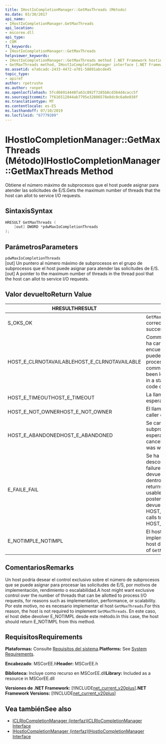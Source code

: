 ```yaml
---
title: IHostIoCompletionManager::GetMaxThreads (Método)
ms.date: 03/30/2017
api_name:
- IHostIoCompletionManager.GetMaxThreads
api_location:
- mscoree.dll
api_type:
- COM
f1_keywords:
- IHostIoCompletionManager::GetMaxThreads
helpviewer_keywords:
- IHostIoCompletionManager::GetMaxThreads method [.NET Framework hosting]
- GetMaxThreads method, IHostIoCompletionManager interface [.NET Framework hosting]
ms.assetid: e7a6cadc-2433-4472-a701-58891abcde45
topic_type:
- apiref
author: rpetrusha
ms.author: ronpet
ms.openlocfilehash: 5fcd66914448fa63c892f7285b8cd364d4cacc5f
ms.sourcegitcommit: 7f616512044ab7795e32806578e8dc0c6a0e038f
ms.translationtype: MT
ms.contentlocale: es-ES
ms.lasthandoff: 07/10/2019
ms.locfileid: "67779209"
---
```

# <a name="ihostiocompletionmanagergetmaxthreads-method"></a><span data-ttu-id="0f938-102">IHostIoCompletionManager::GetMaxThreads (Método)</span><span class="sxs-lookup"><span data-stu-id="0f938-102">IHostIoCompletionManager::GetMaxThreads Method</span></span>
<span data-ttu-id="0f938-103">Obtiene el número máximo de subprocesos que el host puede asignar para atender las solicitudes de E/S.</span><span class="sxs-lookup"><span data-stu-id="0f938-103">Gets the maximum number of threads that the host can allot to service I/O requests.</span></span>  
  
## <a name="syntax"></a><span data-ttu-id="0f938-104">Sintaxis</span><span class="sxs-lookup"><span data-stu-id="0f938-104">Syntax</span></span>  
  
```cpp  
HRESULT GetMaxThreads (  
    [out] DWORD *pdwMaxIoCompletionThreads  
);  
```  
  
## <a name="parameters"></a><span data-ttu-id="0f938-105">Parámetros</span><span class="sxs-lookup"><span data-stu-id="0f938-105">Parameters</span></span>  
 `pdwMaxIoCompletionThreads`  
 <span data-ttu-id="0f938-106">[out] Un puntero al número máximo de subprocesos en el grupo de subprocesos que el host puede asignar para atender las solicitudes de E/S.</span><span class="sxs-lookup"><span data-stu-id="0f938-106">[out] A pointer to the maximum number of threads in the thread pool that the host can allot to service I/O requests.</span></span>  
  
## <a name="return-value"></a><span data-ttu-id="0f938-107">Valor devuelto</span><span class="sxs-lookup"><span data-stu-id="0f938-107">Return Value</span></span>  
  
|<span data-ttu-id="0f938-108">HRESULT</span><span class="sxs-lookup"><span data-stu-id="0f938-108">HRESULT</span></span>|<span data-ttu-id="0f938-109">DESCRIPCIÓN</span><span class="sxs-lookup"><span data-stu-id="0f938-109">Description</span></span>|  
|-------------|-----------------|  
|<span data-ttu-id="0f938-110">S_OK</span><span class="sxs-lookup"><span data-stu-id="0f938-110">S_OK</span></span>|<span data-ttu-id="0f938-111">`GetMaxThreads` se devolvió correctamente.</span><span class="sxs-lookup"><span data-stu-id="0f938-111">`GetMaxThreads` returned successfully.</span></span>|  
|<span data-ttu-id="0f938-112">HOST_E_CLRNOTAVAILABLE</span><span class="sxs-lookup"><span data-stu-id="0f938-112">HOST_E_CLRNOTAVAILABLE</span></span>|<span data-ttu-id="0f938-113">Common language runtime (CLR) no se ha cargado en un proceso o el CLR se encuentra en un estado en el que no se puede ejecutar código administrado o procesar la llamada correctamente.</span><span class="sxs-lookup"><span data-stu-id="0f938-113">The common language runtime (CLR) has not been loaded into a process, or the CLR is in a state in which it cannot run managed code or process the call successfully.</span></span>|  
|<span data-ttu-id="0f938-114">HOST_E_TIMEOUT</span><span class="sxs-lookup"><span data-stu-id="0f938-114">HOST_E_TIMEOUT</span></span>|<span data-ttu-id="0f938-115">La llamada ha agotado el tiempo de espera.</span><span class="sxs-lookup"><span data-stu-id="0f938-115">The call timed out.</span></span>|  
|<span data-ttu-id="0f938-116">HOST_E_NOT_OWNER</span><span class="sxs-lookup"><span data-stu-id="0f938-116">HOST_E_NOT_OWNER</span></span>|<span data-ttu-id="0f938-117">El llamador no posee el bloqueo.</span><span class="sxs-lookup"><span data-stu-id="0f938-117">The caller does not own the lock.</span></span>|  
|<span data-ttu-id="0f938-118">HOST_E_ABANDONED</span><span class="sxs-lookup"><span data-stu-id="0f938-118">HOST_E_ABANDONED</span></span>|<span data-ttu-id="0f938-119">Se canceló un evento mientras un subproceso bloqueado o fibra estaba esperando en ella.</span><span class="sxs-lookup"><span data-stu-id="0f938-119">An event was canceled while a blocked thread or fiber was waiting on it.</span></span>|  
|<span data-ttu-id="0f938-120">E_FAIL</span><span class="sxs-lookup"><span data-stu-id="0f938-120">E_FAIL</span></span>|<span data-ttu-id="0f938-121">Se ha producido un error irrecuperable desconocido.</span><span class="sxs-lookup"><span data-stu-id="0f938-121">An unknown catastrophic failure occurred.</span></span> <span data-ttu-id="0f938-122">Cuando un método devuelve E_FAIL, CLR ya no es utilizable dentro del proceso.</span><span class="sxs-lookup"><span data-stu-id="0f938-122">When a method returns E_FAIL, the CLR is no longer usable within the process.</span></span> <span data-ttu-id="0f938-123">Las llamadas posteriores a métodos de hospedaje devuelven HOST_E_CLRNOTAVAILABLE.</span><span class="sxs-lookup"><span data-stu-id="0f938-123">Subsequent calls to hosting methods return HOST_E_CLRNOTAVAILABLE.</span></span>|  
|<span data-ttu-id="0f938-124">E_NOTIMPL</span><span class="sxs-lookup"><span data-stu-id="0f938-124">E_NOTIMPL</span></span>|<span data-ttu-id="0f938-125">El host no proporciona una implementación de `GetMaxThreads`.</span><span class="sxs-lookup"><span data-stu-id="0f938-125">The host does not provide an implementation of `GetMaxThreads`.</span></span>|  
  
## <a name="remarks"></a><span data-ttu-id="0f938-126">Comentarios</span><span class="sxs-lookup"><span data-stu-id="0f938-126">Remarks</span></span>  
 <span data-ttu-id="0f938-127">Un host podría desear el control exclusivo sobre el número de subprocesos que se puede asignar para procesar las solicitudes de E/S, por motivos de implementación, rendimiento o escalabilidad.</span><span class="sxs-lookup"><span data-stu-id="0f938-127">A host might want exclusive control over the number of threads that can be allotted to process I/O requests, for reasons such as implementation, performance, or scalability.</span></span> <span data-ttu-id="0f938-128">Por este motivo, no es necesario implementar el host `GetMaxThreads`.</span><span class="sxs-lookup"><span data-stu-id="0f938-128">For this reason, the host is not required to implement `GetMaxThreads`.</span></span> <span data-ttu-id="0f938-129">En este caso, el host debe devolver E_NOTIMPL desde este método.</span><span class="sxs-lookup"><span data-stu-id="0f938-129">In this case, the host should return E_NOTIMPL from this method.</span></span>  
  
## <a name="requirements"></a><span data-ttu-id="0f938-130">Requisitos</span><span class="sxs-lookup"><span data-stu-id="0f938-130">Requirements</span></span>  
 <span data-ttu-id="0f938-131">**Plataformas:** Consulte [Requisitos del sistema](../../../../docs/framework/get-started/system-requirements.md).</span><span class="sxs-lookup"><span data-stu-id="0f938-131">**Platforms:** See [System Requirements](../../../../docs/framework/get-started/system-requirements.md).</span></span>  
  
 <span data-ttu-id="0f938-132">**Encabezado**: MSCorEE.h</span><span class="sxs-lookup"><span data-stu-id="0f938-132">**Header:** MSCorEE.h</span></span>  
  
 <span data-ttu-id="0f938-133">**Biblioteca:** Incluye como recurso en MSCorEE.dll</span><span class="sxs-lookup"><span data-stu-id="0f938-133">**Library:** Included as a resource in MSCorEE.dll</span></span>  
  
 <span data-ttu-id="0f938-134">**Versiones de .NET Framework:** [!INCLUDE[net_current_v20plus](../../../../includes/net-current-v20plus-md.md)]</span><span class="sxs-lookup"><span data-stu-id="0f938-134">**.NET Framework Versions:** [!INCLUDE[net_current_v20plus](../../../../includes/net-current-v20plus-md.md)]</span></span>  
  
## <a name="see-also"></a><span data-ttu-id="0f938-135">Vea también</span><span class="sxs-lookup"><span data-stu-id="0f938-135">See also</span></span>

- [<span data-ttu-id="0f938-136">ICLRIoCompletionManager (interfaz)</span><span class="sxs-lookup"><span data-stu-id="0f938-136">ICLRIoCompletionManager Interface</span></span>](../../../../docs/framework/unmanaged-api/hosting/iclriocompletionmanager-interface.md)
- [<span data-ttu-id="0f938-137">IHostIoCompletionManager (interfaz)</span><span class="sxs-lookup"><span data-stu-id="0f938-137">IHostIoCompletionManager Interface</span></span>](../../../../docs/framework/unmanaged-api/hosting/ihostiocompletionmanager-interface.md)
